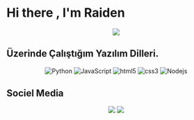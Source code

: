 # Hi there , I'm Raiden


<div align="center">
    <a href="https://discord.com/users/1066089639548563589" title="Discord Profile"><img src="https://lanyard-profile-readme.vercel.app/api/1066089639548563589"></a>
</div>

## Üzerinde Çalıştığım Yazılım Dilleri.

<div align="center">
    <img alt="Python" align="center" src="https://img.shields.io/badge/-Python-660099?style=flat-square&logo=Python&logoColor=white"/>
    <img alt="JavaScript" align="center" src="https://img.shields.io/badge/-Javascript-edb200?style=flat-square&logo=javascript&logoColor=white"/>
    <img alt="html5" align="center" src="https://img.shields.io/badge/-HTML5-E34F26?style=flat-square&logo=html5&logoColor=white"/>
    <img alt="css3" align="center" src="https://img.shields.io/badge/-CSS3-264de4?style=flat-square&logo=css3&logoColor=white"/>
    <img alt="Nodejs" align="center" src="https://img.shields.io/badge/-Nodejs-43853d?style=flat-square&logo=Node.js&logoColor=white"/>
</div>

## Sociel Media

<div align="center">
    <a href="https://discord.com/users/1066089639548563589" target="_blank"><img src="https://shields.io/badge/Raiden-111111.svg?&style=for-the-badge&logo=discord"></a>
    <a href="https://github.com/Schmerzhaften" target="_blank"><img src="https://shields.io/badge/Schmerzhaften-111111.svg?&style=for-the-badge&logo=github"></a>
</div>

